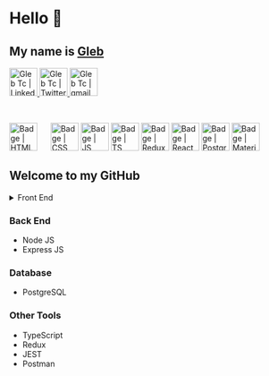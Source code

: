 <h1> Hello 👋 </h1>
<h2> My name is <a href="https://gtportfolio.dev">Gleb</a> </h2>
<p>
  <a href="https://www.linkedin.com/in/glebtc/">
    <img alt="Gleb Tc | LinkedIn" width="50px" src="https://www.svgrepo.com/show/448234/linkedin.svg" />
  </a>
  <a href="https://twitter.com/Gleb_TC">
    <img alt="Gleb Tc | Twitter" width="50px" src="https://www.svgrepo.com/show/475689/twitter-color.svg" />
  </a>
  <a href="mailto:gleb.tchani@gmail.com">
    <img alt="Gleb Tc | gmail" width="50px" src="https://www.svgrepo.com/show/452213/gmail.svg" />
  </a>
</p>

<br>

<p>
  <img alt="Badge | HTML" width="50px" src="https://www.svgrepo.com/show/349402/html5.svg" style="margin-right: 20px"/>
  <img alt="Badge | CSS" width="50px" src="https://www.svgrepo.com/show/349330/css3.svg" />
  <img alt="Badge | JS" width="50px" src="https://www.svgrepo.com/show/303206/javascript-logo.svg" />
  <img alt="Badge | TS" width="50px" src="https://www.svgrepo.com/show/354478/typescript-icon.svg" />
  <img alt="Badge | Redux" width="50px" src="https://www.svgrepo.com/show/303557/redux-logo.svg" />    
  <img alt="Badge | React" width="50px" src="https://www.svgrepo.com/show/354259/react.svg" />
  <img alt="Badge | PostgrSQL" width="50px" src="https://www.svgrepo.com/show/354200/postgresql.svg" />
  <img alt="Badge | Material UI" width="50px" src="https://www.svgrepo.com/show/354048/material-ui.svg" />
</p>

<h2>Welcome to my GitHub</h2>


  <details>
    <summary>Front End</summary>
    <ul>
      <li>HTML</li>
      <li>CSS</li>
      <li>React JS</li>
      <li>Material UI</li>
      <li>Bootstrap</li>
    </ul>
  </details>



  
  <div>
    <h3>Back End</h3>
    <ul>
      <li>Node JS</li>
      <li>Express JS</li>
    </ul>
  </div>
  <div>
    <h3>Database</h3>
    <ul>
      <li>PostgreSQL</li>
    </ul>
  </div>
  <div>
    <h3>Other Tools</h3>
    <ul>
      <li>TypeScript</li>
      <li>Redux</li>
      <li>JEST</li>
      <li>Postman</li>
    </ul>
  </div>

